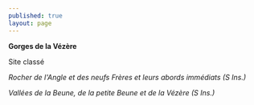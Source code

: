```yaml
---
published: true
layout: page
---
```




**Gorges de la Vézère**

Site classé

_Rocher de l'Angle et des neufs Frères et leurs abords immédiats (S Ins.)_

_Vallées de la Beune, de la petite Beune et de la Vézère (S Ins.)_
